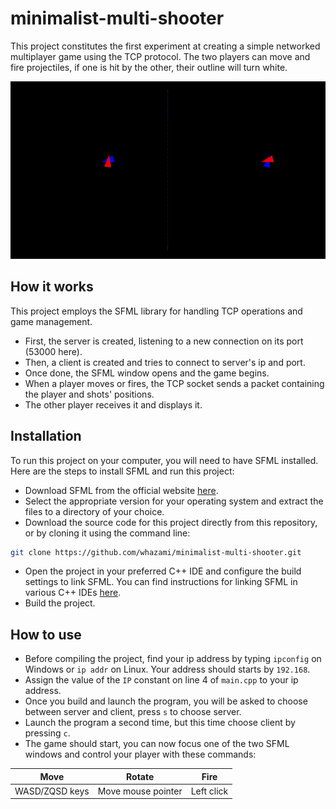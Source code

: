 # minimalist-multi-shooter

This project constitutes the first experiment at creating a simple networked multiplayer game using the TCP protocol. The two players can move and fire projectiles, if one is hit by the other, their outline will turn white.

<div align="center">
<img src="./assets/demo.gif" alt="demo">
</div>

## How it works

This project employs the SFML library for handling TCP operations and game management.

* First, the server is created, listening to a new connection on its port (53000 here).
* Then, a client is created and tries to connect to server's ip and port.
* Once done, the SFML window opens and the game begins.
* When a player moves or fires, the TCP socket sends a packet containing the player and shots' positions.
* The other player receives it and displays it.

## Installation

To run this project on your computer, you will need to have SFML installed. Here are the steps to install SFML and run this project:

* Download SFML from the official website [here](https://www.sfml-dev.org/download.php).
* Select the appropriate version for your operating system and extract the files to a directory of your choice.
* Download the source code for this project directly from this repository, or by cloning it using the command line:
```bash
git clone https://github.com/whazami/minimalist-multi-shooter.git
```
* Open the project in your preferred C++ IDE and configure the build settings to link SFML. You can find instructions for linking SFML in various C++ IDEs [here](https://www.sfml-dev.org/tutorials/2.5/start-vc.php).
* Build the project.

## How to use

* Before compiling the project, find your ip address by typing `ipconfig` on Windows or `ip addr` on Linux. Your address should starts by `192.168`.
* Assign the value of the `IP` constant on line 4 of `main.cpp` to your ip address.
* Once you build and launch the program, you will be asked to choose between server and client, press `s` to choose server.
* Launch the program a second time, but this time choose client by pressing `c`.
* The game should start, you can now focus one of the two SFML windows and control your player with these commands:

| Move           | Rotate             | Fire       |
| :------------: | :----------------: | :--------: |
| WASD/ZQSD keys | Move mouse pointer | Left click |
